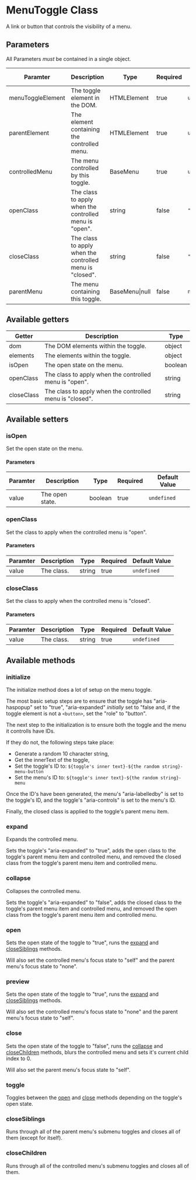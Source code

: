 # MenuToggle Class

A link or button that controls the visibility of a menu.

## Parameters

All Parameters _must_ be contained in a single object.

| Paramter | Description | Type | Required | Default Value |
| --- | --- | --- | --- | --- |
| menuToggleElement | The toggle element in the DOM. | HTMLElement | true | `undefined` |
| parentElement | The element containing the controlled menu. | HTMLElement | true | `undefined` |
| controlledMenu | The menu controlled by this toggle. | BaseMenu | true | `undefined` |
| openClass | The class to apply when the controlled menu is "open". | string | false | `"show"` |
| closeClass | The class to apply when the controlled menu is "closed". | string | false | `"hide"` |
| parentMenu | The menu containing this toggle. | BaseMenu\|null | false | `null` |

## Available getters

| Getter |  Description | Type |
| --- | --- | --- |
| dom | The DOM elements within the toggle. | object |
| elements | The elements within the toggle. | object |
| isOpen | The open state on the menu. | boolean |
| openClass | The class to apply when the controlled menu is "open". | string |
| closeClass | The class to apply when the controlled menu is "closed". | string |

## Available setters

### isOpen

Set the open state on the menu.

#### Parameters
| Paramter | Description | Type | Required | Default Value |
| --- | --- | --- | --- | --- |
| value | The open state. | boolean | true | `undefined` |

### openClass

Set the class to apply when the controlled menu is "open".

#### Parameters
| Paramter | Description | Type | Required | Default Value |
| --- | --- | --- | --- | --- |
| value | The class. | string | true | `undefined` |

### closeClass

Set the class to apply when the controlled menu is "closed".

#### Parameters
| Paramter | Description | Type | Required | Default Value |
| --- | --- | --- | --- | --- |
| value | The class. | string | true | `undefined` |


## Available methods

### initialize

The initialize method does a lot of setup on the menu toggle.

The most basic setup steps are to ensure that the toggle has "aria-haspopup" set to "true", "aria-expanded" _initially_ set to "false and, if the toggle element is not a `<button>`, set the "role" to "button".

The next step to the initialization is to ensure both the toggle and the menu it controlls have IDs.

If they do not, the following steps take place:

- Generate a random 10 character string,
- Get the innerText of the toggle,
- Set the toggle's ID to: `${toggle's inner text}-${the random string}-menu-button`
- Set the menu's ID to: `${toggle's inner text}-${the random string}-menu`

Once the ID's have been generated, the menu's "aria-labelledby" is set to the toggle's ID, and the toggle's "aria-controls" is set to the menu's ID.

Finally, the closed class is applied to the toggle's parent menu item.

### expand

Expands the controlled menu.

Sets the toggle's "aria-expanded" to "true", adds the open class to the toggle's parent menu item and controlled menu, and removed the closed class from the toggle's parent menu item and controlled menu.

### collapse

Collapses the controlled menu.

Sets the toggle's "aria-expanded" to "false", adds the closed class to the toggle's parent menu item and controlled menu, and removed the open class from the toggle's parent menu item and controlled menu.

### open

Sets the open state of the toggle to "true", runs the [expand](#expand) and [closeSiblings](#closeSiblings) methods.

Will also set the controlled menu's focus state to "self" and the parent menu's focus state to "none".


### preview

Sets the open state of the toggle to "true", runs the [expand](#expand) and [closeSiblings](#closeSiblings) methods.

Will also set the controlled menu's focus state to "none" and the parent menu's focus state to "self".


### close

Sets the open state of the toggle to "false", runs the [collapse](#collapse) and [closeChildren](#closeChildren) methods, blurs the controlled menu and sets it's current child index to 0.

Will also set the parent menu's focus state to "self".

### toggle

Toggles between the [open](#open) and [close](#close) methods depending on the toggle's open state.


### closeSiblings

Runs through all of the parent menu's submenu toggles and closes all of them (except for itself).


### closeChildren

Runs through all of the controlled menu's submenu toggles and closes all of them.

